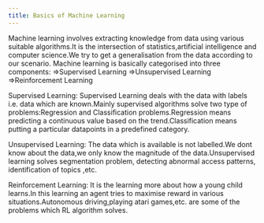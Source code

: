 ```yaml
---
title: Basics of Machine Learning
---
```

Machine learning involves extracting knowledge from data using various suitable algorithms.It is the intersection of statistics,artificial intelligence and computer science.We try to get a generalisation from the data according to our scenario.
Machine learning is basically categorised into three components:
=>Supervised Learning 
=>Unsupervised Learning
=>Reinforcement Learning

Supervised Learning:
Supervised Learning deals with the data with labels i.e. data which are known.Mainly supervised algorithms solve two type of problems:Regression and Classification problems.Regression means predicting a continuous value based on the trend.Classification means putting a particular datapoints in a predefined category.

Unsupervised Learning:
The data which is available is not labelled.We dont know about the data,we only know the magnitude of the data.Unsupervised learning solves segmentation problem, detecting abnormal access patterns, identification of topics ,etc.

Reinforcement Learning:
It is the learning more about how a young child learns.In this learning an agent tries to maximise reward in various situations.Autonomous driving,playing atari games,etc. are some of the problems which RL algorithm solves.